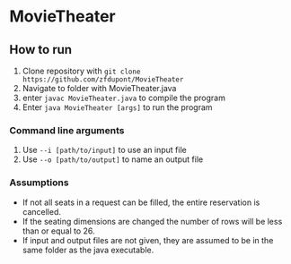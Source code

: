 # MovieTheater
## How to run
1. Clone repository with `git clone https://github.com/zfdupont/MovieTheater`
2. Navigate to folder with MovieTheater.java
3. enter `javac MovieTheater.java` to compile the program
4. Enter `java MovieTheater [args]` to run the program
### Command line arguments
1. Use `--i [path/to/input]` to use an input file
2. Use `--o [path/to/output]` to name an output file
### Assumptions
- If not all seats in a request can be filled, the entire reservation is cancelled.
- If the seating dimensions are changed the number of rows will be less than or equal to 26.
- If input and output files are not given, they are assumed to be in the same folder as the java executable.

